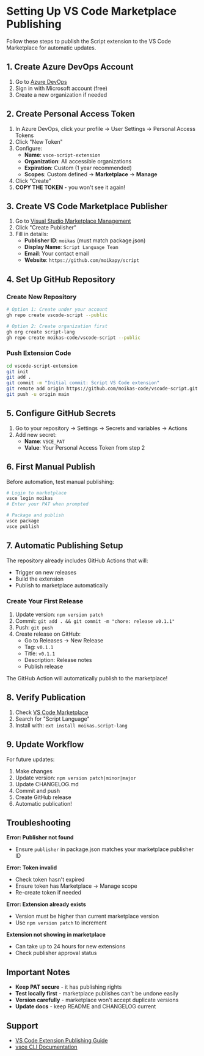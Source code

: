 # Setting Up VS Code Marketplace Publishing

Follow these steps to publish the Script extension to the VS Code Marketplace for automatic updates.

## 1. Create Azure DevOps Account

1. Go to [Azure DevOps](https://dev.azure.com)
2. Sign in with Microsoft account (free)
3. Create a new organization if needed

## 2. Create Personal Access Token

1. In Azure DevOps, click your profile → User Settings → Personal Access Tokens
2. Click "New Token"
3. Configure:
   - **Name**: `vsce-script-extension`
   - **Organization**: All accessible organizations
   - **Expiration**: Custom (1 year recommended)
   - **Scopes**: Custom defined → **Marketplace** → **Manage**
4. Click "Create"
5. **COPY THE TOKEN** - you won't see it again!

## 3. Create VS Code Marketplace Publisher

1. Go to [Visual Studio Marketplace Management](https://marketplace.visualstudio.com/manage)
2. Click "Create Publisher"
3. Fill in details:
   - **Publisher ID**: `moikas` (must match package.json)
   - **Display Name**: `Script Language Team`
   - **Email**: Your contact email
   - **Website**: `https://github.com/moikapy/script`

## 4. Set Up GitHub Repository

### Create New Repository
```bash
# Option 1: Create under your account
gh repo create vscode-script --public

# Option 2: Create organization first
gh org create script-lang
gh repo create moikas-code/vscode-script --public
```

### Push Extension Code
```bash
cd vscode-script-extension
git init
git add .
git commit -m "Initial commit: Script VS Code extension"
git remote add origin https://github.com/moikas-code/vscode-script.git
git push -u origin main
```

## 5. Configure GitHub Secrets

1. Go to your repository → Settings → Secrets and variables → Actions
2. Add new secret:
   - **Name**: `VSCE_PAT`
   - **Value**: Your Personal Access Token from step 2

## 6. First Manual Publish

Before automation, test manual publishing:

```bash
# Login to marketplace
vsce login moikas
# Enter your PAT when prompted

# Package and publish
vsce package
vsce publish
```

## 7. Automatic Publishing Setup

The repository already includes GitHub Actions that will:
- Trigger on new releases
- Build the extension
- Publish to marketplace automatically

### Create Your First Release

1. Update version: `npm version patch`
2. Commit: `git add . && git commit -m "chore: release v0.1.1"`
3. Push: `git push`
4. Create release on GitHub:
   - Go to Releases → New Release
   - Tag: `v0.1.1`
   - Title: `v0.1.1`
   - Description: Release notes
   - Publish release

The GitHub Action will automatically publish to the marketplace!

## 8. Verify Publication

1. Check [VS Code Marketplace](https://marketplace.visualstudio.com)
2. Search for "Script Language"
3. Install with: `ext install moikas.script-lang`

## 9. Update Workflow

For future updates:

1. Make changes
2. Update version: `npm version patch|minor|major`
3. Update CHANGELOG.md
4. Commit and push
5. Create GitHub release
6. Automatic publication!

## Troubleshooting

**Error: Publisher not found**
- Ensure `publisher` in package.json matches your marketplace publisher ID

**Error: Token invalid**
- Check token hasn't expired
- Ensure token has Marketplace → Manage scope
- Re-create token if needed

**Error: Extension already exists**
- Version must be higher than current marketplace version
- Use `npm version patch` to increment

**Extension not showing in marketplace**
- Can take up to 24 hours for new extensions
- Check publisher approval status

## Important Notes

- **Keep PAT secure** - it has publishing rights
- **Test locally first** - marketplace publishes can't be undone easily
- **Version carefully** - marketplace won't accept duplicate versions
- **Update docs** - keep README and CHANGELOG current

## Support

- [VS Code Extension Publishing Guide](https://code.visualstudio.com/api/working-with-extensions/publishing-extension)
- [vsce CLI Documentation](https://github.com/microsoft/vscode-vsce)